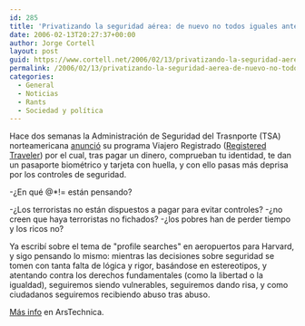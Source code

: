 ```yaml
---
id: 285
title: 'Privatizando la seguridad aérea: de nuevo no todos iguales ante la ley'
date: 2006-02-13T20:27:37+00:00
author: Jorge Cortell
layout: post
guid: https://www.cortell.net/2006/02/13/privatizando-la-seguridad-aerea-de-nuevo-no-todos-iguales-ante-la-ley/
permalink: /2006/02/13/privatizando-la-seguridad-aerea-de-nuevo-no-todos-iguales-ante-la-ley/
categories:
  - General
  - Noticias
  - Rants
  - Sociedad y polí­tica
---
```

Hace dos semanas la Administración de Seguridad del Trasnporte (TSA) norteamericana [anunció](https://www.washingtonpost.com/wp-dyn/content/article/2006/01/20/AR2006012000256.html) su programa Viajero Registrado ([Registered Traveler](https://www.tsa.gov/public/display?theme=40&content=090005198018c349)) por el cual, tras pagar un dinero, comprueban tu identidad, te dan un pasaporte biométrico y tarjeta con huella, y con ello pasas más deprisa por los controles de seguridad.

-¿En qué @*!= están pensando?

-¿Los terroristas no están dispuestos a pagar para evitar controles? -¿no creen que haya terroristas no fichados? -¿los pobres han de perder tiempo y los ricos no?

Ya escribí­ sobre el tema de "profile searches" en aeropuertos para Harvard, y sigo pensando lo mismo: mientras las decisiones sobre seguridad se tomen con tanta falta de lógica y rigor, basándose en estereotipos, y atentando contra los derechos fundamentales (como la libertad o la igualdad), seguiremos siendo vulnerables, seguiremos dando risa, y como ciudadanos seguiremos recibiendo abuso tras abuso.

[Más info](https://arstechnica.com/news.ars/post/20060125-6052.html) en ArsTechnica.